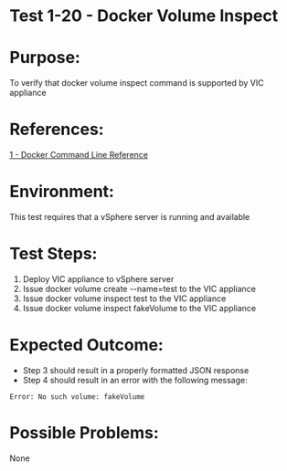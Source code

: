 Test 1-20 - Docker Volume Inspect
=======

# Purpose:
To verify that docker volume inspect command is supported by VIC appliance

# References:
[1 - Docker Command Line Reference](https://docs.docker.com/engine/reference/commandline/volume_inspect/)

# Environment:
This test requires that a vSphere server is running and available

# Test Steps:
1. Deploy VIC appliance to vSphere server
2. Issue docker volume create --name=test to the VIC appliance
3. Issue docker volume inspect test to the VIC appliance
4. Issue docker volume inspect fakeVolume to the VIC appliance

# Expected Outcome:
* Step 3 should result in a properly formatted JSON response
* Step 4 should result in an error with the following message:
```
Error: No such volume: fakeVolume
```

# Possible Problems:
None
